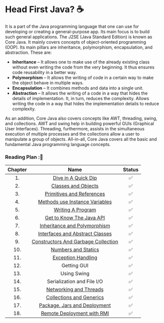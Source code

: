 # Head First Java? ☕ 

It is a part of the Java programming language that one can use for developing or creating a general-purpose app. 
Its main focus is to build such general applications. The J2SE (Java Standard Edition) is known as Core Java. 
It mainly covers concepts of object-oriented programming (OOP). Its main pillars are inheritance, polymorphism, encapsulation, and abstraction. 
These are:

 - <b>Inheritance</b> – It allows one to make use of the already existing class without even writing the code from the very beginning. It thus ensures code reusability in a better way.
 - <b>Polymorphism</b> – It allows the writing of code in a certain way to make the object behave in multiple ways.
 - <b>Encapsulation</b> – It combines methods and data into a single unit.
 - <b>Abstraction</b> – It allows the writing of a code in a way that hides the details of implementation. It, in turn, reduces the complexity. Allows writing the code in a way that hides the 
 implementation details to reduce complexity.
 
As an addition, Core Java also covers concepts like AWT, threading, swing, and collections. AWT and swing help in building powerful GUIs (Graphical User Interfaces). 
Threading, furthermore, assists in the simultaneous execution of multiple processes and the collections allow a user to manipulate a group of objects. All-in-all, 
Core Java covers all the basic and fundamental Java programming language concepts.


### Reading Plan :📑
 
| Chapter  |                                                                                                                                                                                 Name                                                                                                                                                                                  | Status |
|:--------:|:---------------------------------------------------------------------------------------------------------------------------------------------------------------------------------------------------------------------------------------------------------------------------------------------------------------------------------------------------------------------:|:------:|
|    1.    |                                                                               [Dive in A Quick Dip](https://github.com/Urunov/Interview-Preparation-WAY/blob/master/Books/Java/JavaCore/HeadFirstJava/HeadFirstResource/Chapter-1.%20What%20is%20Java.%20Java%20working%20process..pdf)                                                                               |   ✅    |
|    2.    |                                                                                        [Classes and Objects](https://github.com/Urunov/Interview-Preparation-WAY/blob/master/Books/Java/JavaCore/HeadFirstJava/HeadFirstResource/Chapter-2.%20A%20Trip%20to%20Objectville.pdf)                                                                                        |   ✅    |
|    3.    |                                                                                      [Primitives and References](https://github.com/Urunov/Interview-Preparation-WAY/blob/master/Books/Java/JavaCore/HeadFirstJava/HeadFirstResource/Chapter-3.%20Know%20Your%20Variables..pdf)                                                                                       |   ✅    |
|    4.    |                                                                                      [Methods use Instance Variables](https://github.com/Urunov/Interview-Preparation-WAY/blob/master/Books/Java/JavaCore/HeadFirstJava/HeadFirstResource/Chapter-4.%20Objects%20Behave.%20.pdf)                                                                                      |   ✅    |
|    5.    |                                              [Writing A Program](https://github.com/Urunov/Interview-Preparation-WAY/blob/master/Books/Java/JavaCore/HeadFirstJava/HeadFirstResource/Chapter-5.%20%D0%9E%D1%81%D0%BE%D0%B1%D0%BE%20%D0%BC%D0%BE%D1%89%D0%BD%D1%8B%D0%B5%20%D0%BC%D0%B5%D1%82%D0%BE%D0%B4%D1%8B.%20.pdf)                                               |   ✅    |
|    6.    |                       [Get to Know The Java API](https://github.com/Urunov/Interview-Preparation-WAY/blob/master/Books/Java/JavaCore/HeadFirstJava/HeadFirstResource/Chapter-6.%20%D0%98%D1%81%D0%BF%D0%BE%D0%BB%D1%8C%D0%B7%D0%BE%D0%B2%D0%B0%D0%BD%D0%B8%D0%B5%20%D0%B1%D0%B8%D0%B1%D0%BB%D0%B8%D0%BE%D1%82%D0%B5%D0%BA%D0%B8%20JAVA.%20.pdf)                       |   ✅    |
|    7.    |                                                               [Inheritance and Polymorphism](https://github.com/Urunov/Interview-Preparation-WAY/blob/master/Books/Java/JavaCore/HeadFirstJava/HeadFirstResource/Chapter-7.%20Better%20Living%20in%20Objectville.%20Java%20Memory%20Management.%20.pdf)                                                               |   ✅    |
|    8.    |                                                                           [Interfaces and Abstract Classes](https://github.com/Urunov/Interview-Preparation-WAY/blob/master/Books/Java/JavaCore/HeadFirstJava/HeadFirstResource/Chapter-8.%20Interfaces%20and%20Abstract%20classes.%20.pdf)                                                                           |   ✅    |
|    9.    |                                                                                                                                                               [Constructors And Garbage Collection](#)                                                                                                                                                                |   ✅    |
|   10.    |                                                                                             [Numbers and Statics](https://github.com/Urunov/Interview-Preparation-WAY/blob/master/Books/Java/JavaCore/HeadFirstJava/HeadFirstResource/Chapter-10.%20Numbers%20Matter.pdf)                                                                                             |   ✅    |
|   11.    |                                                                                             [Exception Handling](https://github.com/Urunov/Interview-Preparation-WAY/blob/master/Books/Java/JavaCore/HeadFirstJava/HeadFirstResource/Chapter-11.%20Risky%20Behavior..pdf)                                                                                             |   ✅    |
|   12.    |                                                                                                                                                                           Getting GUI                                                                                                                                                                            |   ✅    |
|   13.    |                                                                                                                                                                           Using Swing                                                                                                                                                                            |   ✅    |
|   14.    |                                                                                                                                                                    Serialization and File I/O                                                                                                                                                                    |   ✅    |
|   15.    |                                                                                         [Networking and Threads](https://github.com/Urunov/Interview-Preparation-WAY/blob/master/Books/Java/JavaCore/HeadFirstJava/HeadFirstResource/Chapter-15.%20Make%20a%20Connection.pdf)                                                                                         |   ✅    |
|   16.    |                                                                                         [ Collections and Generics](https://github.com/Urunov/Interview-Preparation-WAY/blob/master/Books/Java/JavaCore/HeadFirstJava/HeadFirstResource/Chapter-16.%20Data%20Structures..pdf)                                                                                         |   ✅    |
|   17.    |                                                   [Package, Jars and Deployment](https://github.com/Urunov/Interview-Preparation-WAY/blob/master/Books/Java/JavaCore/HeadFirstJava/HeadFirstResource/Chapter-17.%20%D0%92%D1%8B%D0%BF%D1%83%D1%81%D1%82%D0%B8%20%D1%81%D0%B2%D0%BE%D0%B9%20%D0%BA%D0%BE%D0%B4.pdf)                                                    |   ✅    |
|   18.    |                                                                                      [Remote Deployment with RMI](https://github.com/Urunov/Interview-Preparation-WAY/blob/master/Books/Java/JavaCore/HeadFirstJava/HeadFirstResource/Chapter-18.%20Distributed%20Computing.pdf)                                                                                      |   ✅    |
